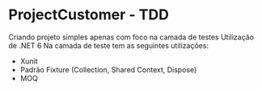 # ProjectCustomer - TDD
Criando projeto simples apenas com foco na camada de testes
Utilização de .NET 6
Na camada de teste tem as seguintes utilizações:
  - Xunit
  - Padrão Fixture (Collection, Shared Context, Dispose)
  - MOQ
